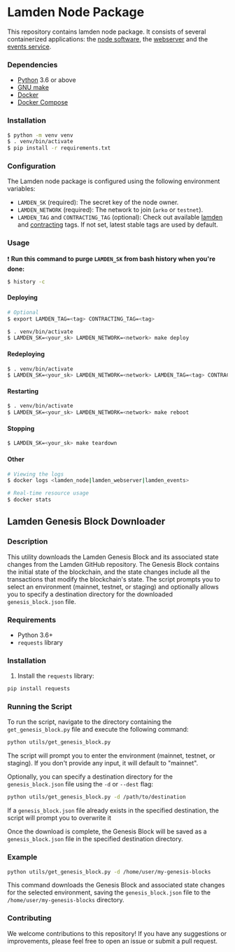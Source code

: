 # Lamden Node Package
This repository contains lamden node package. It consists of several containerized applications: the [node software](https://github.com/Lamden/lamden), the [webserver](https://github.com/Lamden/lamden/blob/master/lamden/nodes/masternode/webserver.py) and the [events service](https://github.com/Lamden/lamden/blob/master/lamden/nodes/events.py).

### Dependencies
- [Python](https://www.python.org/) 3.6 or above
- [GNU make](https://www.gnu.org/software/make/)
- [Docker](https://docs.docker.com/get-docker/)
- [Docker Compose](https://docs.docker.com/compose/install/)

### Installation
```bash
$ python -m venv venv
$ . venv/bin/activate
$ pip install -r requirements.txt
```

### Configuration
The Lamden node package is configured using the following environment variables:
- `LAMDEN_SK` (required): The secret key of the node owner.
- `LAMDEN_NETWORK` (required): The network to join (`arko` or `testnet`).
- `LAMDEN_TAG` and `CONTRACTING_TAG` (optional): Check out available [lamden](https://github.com/Lamden/lamden/tags) and [contracting](https://github.com/Lamden/contracting/tags) tags. If not set, latest stable tags are used by default.

### Usage
:exclamation: **Run this command to purge `LAMDEN_SK` from bash history when you're done:**
```bash
$ history -c
```

#### Deploying
```bash
# Optional
$ export LAMDEN_TAG=<tag> CONTRACTING_TAG=<tag>

$ . venv/bin/activate
$ LAMDEN_SK=<your_sk> LAMDEN_NETWORK=<network> make deploy
```

#### Redeploying
```bash
$ . venv/bin/activate
$ LAMDEN_SK=<your_sk> LAMDEN_NETWORK=<network> LAMDEN_TAG=<tag> CONTRACTING_TAG=<tag> make redeploy
```

#### Restarting
```bash
$ . venv/bin/activate
$ LAMDEN_SK=<your_sk> LAMDEN_NETWORK=<network> make reboot
```

#### Stopping
```bash
$ LAMDEN_SK=<your_sk> make teardown
```

#### Other
```bash
# Viewing the logs
$ docker logs <lamden_node|lamden_webserver|lamden_events>

# Real-time resource usage
$ docker stats
```

## Lamden Genesis Block Downloader

### Description

This utility downloads the Lamden Genesis Block and its associated state changes from the Lamden GitHub repository. The Genesis Block contains the initial state of the blockchain, and the state changes include all the transactions that modify the blockchain's state. The script prompts you to select an environment (mainnet, testnet, or staging) and optionally allows you to specify a destination directory for the downloaded `genesis_block.json` file.

### Requirements

- Python 3.6+
- `requests` library

### Installation

1. Install the `requests` library:

```bash
pip install requests
```

### Running the Script
To run the script, navigate to the directory containing the `get_genesis_block.py` file and execute the following command:

```bash
python utils/get_genesis_block.py
```

The script will prompt you to enter the environment (mainnet, testnet, or staging). If you don't provide any input, it will default to "mainnet".

Optionally, you can specify a destination directory for the `genesis_block.json` file using the `-d` or `--dest` flag:

```bash
python utils/get_genesis_block.py -d /path/to/destination
```

If a `genesis_block.json` file already exists in the specified destination, the script will prompt you to overwrite it

Once the download is complete, the Genesis Block will be saved as a `genesis_block.json` file in the specified destination directory.

### Example
```bash
python utils/get_genesis_block.py -d /home/user/my-genesis-blocks
```

This command downloads the Genesis Block and associated state changes for the selected environment, saving the `genesis_block.json` file to the `/home/user/my-genesis-blocks` directory.

### Contributing
We welcome contributions to this repository! If you have any suggestions or improvements, please feel free to open an issue or submit a pull request.
